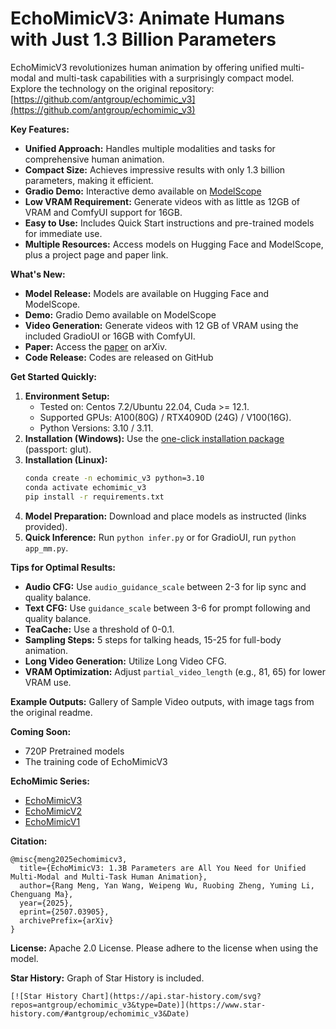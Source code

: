 # EchoMimicV3: Animate Humans with Just 1.3 Billion Parameters 

EchoMimicV3 revolutionizes human animation by offering unified multi-modal and multi-task capabilities with a surprisingly compact model. Explore the technology on the original repository: [https://github.com/antgroup/echomimic_v3](https://github.com/antgroup/echomimic_v3)

**Key Features:**

*   **Unified Approach:** Handles multiple modalities and tasks for comprehensive human animation.
*   **Compact Size:** Achieves impressive results with only 1.3 billion parameters, making it efficient.
*   **Gradio Demo:**  Interactive demo available on [ModelScope](https://modelscope.cn/studios/BadToBest/EchoMimicV3)
*   **Low VRAM Requirement:** Generate videos with as little as 12GB of VRAM and ComfyUI support for 16GB.
*   **Easy to Use:** Includes Quick Start instructions and pre-trained models for immediate use.
*   **Multiple Resources:** Access models on Hugging Face and ModelScope, plus a project page and paper link.

**What's New:**

*   **Model Release:**  Models are available on Hugging Face and ModelScope.
*   **Demo:**  Gradio Demo available on ModelScope
*   **Video Generation:**  Generate videos with 12 GB of VRAM using the included GradioUI or 16GB with ComfyUI.
*   **Paper:** Access the [paper](https://arxiv.org/abs/2507.03905) on arXiv.
*   **Code Release:** Codes are released on GitHub

**Get Started Quickly:**

1.  **Environment Setup:**
    *   Tested on: Centos 7.2/Ubuntu 22.04, Cuda >= 12.1.
    *   Supported GPUs: A100(80G) / RTX4090D (24G) / V100(16G).
    *   Python Versions: 3.10 / 3.11.
2.  **Installation (Windows):** Use the [one-click installation package](https://pan.baidu.com/share/init?surl=cV7i2V0wF4exDtKjJrAUeA) (passport: glut).
3.  **Installation (Linux):**
    ```bash
    conda create -n echomimic_v3 python=3.10
    conda activate echomimic_v3
    pip install -r requirements.txt
    ```
4.  **Model Preparation:** Download and place models as instructed (links provided).
5.  **Quick Inference:**  Run `python infer.py` or for GradioUI, run `python app_mm.py`.

**Tips for Optimal Results:**

*   **Audio CFG:** Use `audio_guidance_scale` between 2-3 for lip sync and quality balance.
*   **Text CFG:** Use `guidance_scale` between 3-6 for prompt following and quality balance.
*   **TeaCache:** Use a threshold of 0-0.1.
*   **Sampling Steps:** 5 steps for talking heads, 15-25 for full-body animation.
*   **Long Video Generation:** Utilize Long Video CFG.
*   **VRAM Optimization:** Adjust `partial_video_length` (e.g., 81, 65) for lower VRAM use.

**Example Outputs:**
Gallery of Sample Video outputs, with image tags from the original readme.

**Coming Soon:**

*   720P Pretrained models
*   The training code of EchoMimicV3

**EchoMimic Series:**

*   [EchoMimicV3](https://github.com/antgroup/echomimic_v3)
*   [EchoMimicV2](https://github.com/antgroup/echomimic_v2)
*   [EchoMimicV1](https://github.com/antgroup/echomimic)

**Citation:**

```
@misc{meng2025echomimicv3,
  title={EchoMimicV3: 1.3B Parameters are All You Need for Unified Multi-Modal and Multi-Task Human Animation},
  author={Rang Meng, Yan Wang, Weipeng Wu, Ruobing Zheng, Yuming Li, Chenguang Ma},
  year={2025},
  eprint={2507.03905},
  archivePrefix={arXiv}
}
```

**License:** Apache 2.0 License. Please adhere to the license when using the model.

**Star History:**
Graph of Star History is included.
```
[![Star History Chart](https://api.star-history.com/svg?repos=antgroup/echomimic_v3&type=Date)](https://www.star-history.com/#antgroup/echomimic_v3&Date)